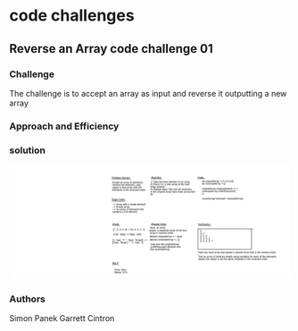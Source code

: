 # code challenges

## Reverse an Array code challenge 01

### Challenge

The challenge is to accept an array as input and reverse it outputting a new array

### Approach and Efficiency

<!-- what approach did you take and why? What is the big O? -->

### solution

![Whiteboard](../../../../javascript/assets/array-reverse.png)

### Authors

Simon Panek
Garrett Cintron

